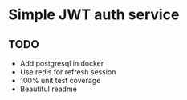 # Simple JWT auth service

## TODO
* Add postgresql in docker
* Use redis for refresh session
* 100% unit test coverage
* Beautiful readme
